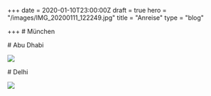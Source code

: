 +++
date = 2020-01-10T23:00:00Z
draft = true
hero = "/images/IMG_20200111_122249.jpg"
title = "Anreise"
type = "blog"

+++
\# München

\# Abu Dhabi

![](/images/IMG_20200111_155835.jpg)

\# Delhi

![](/images/IMG_20200112_054427.jpg)